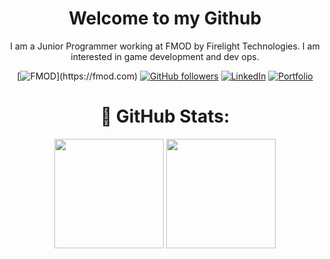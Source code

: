 <div align="center">
    <h1>Welcome to my Github</h1>
        I am a Junior Programmer working at FMOD by Firelight Technologies. I am interested in game development and dev ops.

[![FMOD](https://img.shields.io/badge/FMOD-grey?)](https://fmod.com)
[![GitHub followers](https://img.shields.io/github/followers/ConnorY97?style=social)](https://github.com/ConnorY97)
[![LinkedIn](https://img.shields.io/badge/-LinkedIn-0077B5?style=flat-square&logo=linkedin&logoColor=white)](https://www.linkedin.com/in/connor-young-03629a1b5/)
[![Portfolio](https://img.shields.io/badge/-Portfolio-000000?style=flat-square&logo=adobe&logoColor=white)](https://www.connoryoung.info)

<h1>📔 GitHub Stats:</h1>
    <img align="center"  height="175px" src="https://github-readme-stats.vercel.app/api?username=ConnorY97&show_icons=true&hide_border=true&title_color=94b4a4&amp&icon_color=FFFFFF&amp&text_color=FFFFFF&amp&bg_color=000000&count_private=true&include_all_commits=true"/>
    <img align="center" height="175px"  src="https://github-readme-stats.vercel.app/api/top-langs/?username=ConnorY97&text_color=FFFFFF&bg_color=000000&title_color=94b4a4&langs_count=6&layout=compact&hide_border=true" />
</div>

